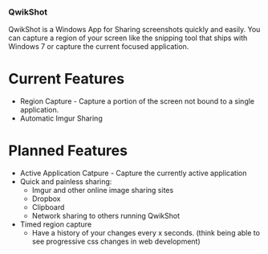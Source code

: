 ### QwikShot

QwikShot is a Windows App for Sharing screenshots quickly and easily. You can capture a region of your screen like the snipping tool that ships with Windows 7 or capture the current focused application.


Current Features
========
* Region Capture - Capture a portion of the screen not bound to a single application.
* Automatic Imgur Sharing

Planned Features
========
* Active Application Catpure - Capture the currently active application
* Quick and painless sharing:
  * Imgur and other online image sharing sites
  * Dropbox
  * Clipboard
  * Network sharing to others running QwikShot
* Timed region capture
  * Have a history of your changes every x seconds. (think being able to see progressive css changes in web development)
